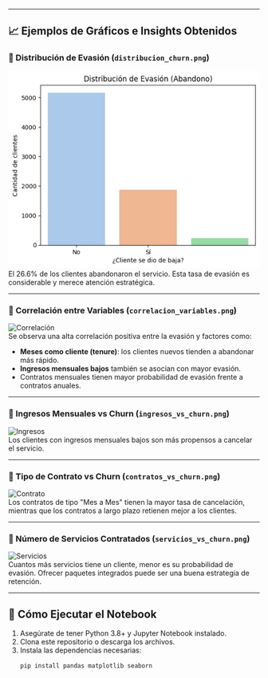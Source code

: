 
---

## 📈 Ejemplos de Gráficos e Insights Obtenidos

### 🔸 Distribución de Evasión (`distribucion_churn.png`)
![Distribución de Evasión](images/distribucion_churn.png)  
El 26.6% de los clientes abandonaron el servicio. Esta tasa de evasión es considerable y merece atención estratégica.

---

### 🔸 Correlación entre Variables (`correlacion_variables.png`)
![Correlación](images/correlacion_variables.png)  
Se observa una alta correlación positiva entre la evasión y factores como:
- **Meses como cliente (tenure)**: los clientes nuevos tienden a abandonar más rápido.
- **Ingresos mensuales bajos** también se asocian con mayor evasión.
- Contratos mensuales tienen mayor probabilidad de evasión frente a contratos anuales.

---

### 🔸 Ingresos Mensuales vs Churn (`ingresos_vs_churn.png`)
![Ingresos](images/ingresos_vs_churn.png)  
Los clientes con ingresos mensuales bajos son más propensos a cancelar el servicio.

---

### 🔸 Tipo de Contrato vs Churn (`contratos_vs_churn.png`)
![Contrato](images/contratos_vs_churn.png)  
Los contratos de tipo "Mes a Mes" tienen la mayor tasa de cancelación, mientras que los contratos a largo plazo retienen mejor a los clientes.

---

### 🔸 Número de Servicios Contratados (`servicios_vs_churn.png`)
![Servicios](images/servicios_vs_churn.png)  
Cuantos más servicios tiene un cliente, menor es su probabilidad de evasión. Ofrecer paquetes integrados puede ser una buena estrategia de retención.

---

## 🧪 Cómo Ejecutar el Notebook

1. Asegúrate de tener Python 3.8+ y Jupyter Notebook instalado.
2. Clona este repositorio o descarga los archivos.
3. Instala las dependencias necesarias:
   ```bash
   pip install pandas matplotlib seaborn
